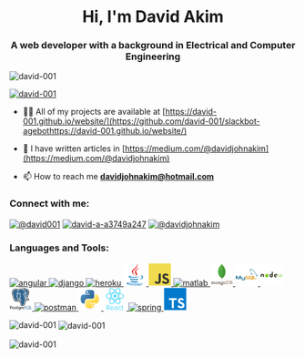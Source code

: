 <!--<h1 align="center">Hi 👋, I'm David Akim</h1>-->
<h1 align="center">Hi, I'm David Akim</h1>

<h3 align="center">A web developer with a background in Electrical and Computer Engineering</h3>

<p align="left"> <img src="https://komarev.com/ghpvc/?username=david-001&label=Profile%20views&color=0e75b6&style=flat" alt="david-001" /> </p>

<p align="left"> <a href="https://github.com/ryo-ma/github-profile-trophy"><img src="https://github-profile-trophy.vercel.app/?username=david-001" alt="david-001" /></a> </p>

<!-- 🔭 I’m currently working on [bitcoin](https://github.com/david-001/slackbot-agebot)

- 🌱 I’m currently learning **react**

- 👯 I’m looking to collaborate on [book app](https://github.com/david-001/slackbot-agebot)

- 🤝 I’m looking for help with [ecommerce](https://github.com/david-001/slackbot-agebot)

- 💬 Ask me about **react**

- 📄 Know about my experiences [https://github.com/david-001/slackbot-agebot](https://github.com/david-001/slackbot-agebot)

-->

- 👨‍💻 All of my projects are available at [https://david-001.github.io/website/](https://github.com/david-001/slackbot-agebothttps://david-001.github.io/website/)

- 📝 I have written articles in [https://medium.com/@davidjohnakim](https://medium.com/@davidjohnakim)

- 📫 How to reach me **davidjohnakim@hotmail.com**


<h3 align="left">Connect with me:</h3>
<p align="left">
<a href="https://dev.to/@david001" target="blank"><img align="center" src="https://raw.githubusercontent.com/rahuldkjain/github-profile-readme-generator/master/src/images/icons/Social/devto.svg" alt="@david001" height="30" width="40" /></a>
<a href="https://linkedin.com/in/david-a-a3749a247" target="blank"><img align="center" src="https://raw.githubusercontent.com/rahuldkjain/github-profile-readme-generator/master/src/images/icons/Social/linked-in-alt.svg" alt="david-a-a3749a247" height="30" width="40" /></a>
<a href="https://medium.com/@davidjohnakim" target="blank"><img align="center" src="https://raw.githubusercontent.com/rahuldkjain/github-profile-readme-generator/master/src/images/icons/Social/medium.svg" alt="@davidjohnakim" height="30" width="40" /></a>
</p>

<h3 align="left">Languages and Tools:</h3>
<p align="left"> <a href="https://angular.io" target="_blank" rel="noreferrer"> <img src="https://angular.io/assets/images/logos/angular/angular.svg" alt="angular" width="40" height="40"/> </a> <a href="https://www.djangoproject.com/" target="_blank" rel="noreferrer"> <img src="https://cdn.worldvectorlogo.com/logos/django.svg" alt="django" width="40" height="40"/> </a> <a href="https://heroku.com" target="_blank" rel="noreferrer"> <img src="https://www.vectorlogo.zone/logos/heroku/heroku-icon.svg" alt="heroku" width="40" height="40"/> </a> <a href="https://www.java.com" target="_blank" rel="noreferrer"> <img src="https://raw.githubusercontent.com/devicons/devicon/master/icons/java/java-original.svg" alt="java" width="40" height="40"/> </a> <a href="https://developer.mozilla.org/en-US/docs/Web/JavaScript" target="_blank" rel="noreferrer"> <img src="https://raw.githubusercontent.com/devicons/devicon/master/icons/javascript/javascript-original.svg" alt="javascript" width="40" height="40"/> </a> <a href="https://www.mathworks.com/" target="_blank" rel="noreferrer"> <img src="https://upload.wikimedia.org/wikipedia/commons/2/21/Matlab_Logo.png" alt="matlab" width="40" height="40"/> </a> <a href="https://www.mongodb.com/" target="_blank" rel="noreferrer"> <img src="https://raw.githubusercontent.com/devicons/devicon/master/icons/mongodb/mongodb-original-wordmark.svg" alt="mongodb" width="40" height="40"/> </a> <a href="https://www.mysql.com/" target="_blank" rel="noreferrer"> <img src="https://raw.githubusercontent.com/devicons/devicon/master/icons/mysql/mysql-original-wordmark.svg" alt="mysql" width="40" height="40"/> </a> <a href="https://nodejs.org" target="_blank" rel="noreferrer"> <img src="https://raw.githubusercontent.com/devicons/devicon/master/icons/nodejs/nodejs-original-wordmark.svg" alt="nodejs" width="40" height="40"/> </a> <a href="https://www.postgresql.org" target="_blank" rel="noreferrer"> <img src="https://raw.githubusercontent.com/devicons/devicon/master/icons/postgresql/postgresql-original-wordmark.svg" alt="postgresql" width="40" height="40"/> </a> <a href="https://postman.com" target="_blank" rel="noreferrer"> <img src="https://www.vectorlogo.zone/logos/getpostman/getpostman-icon.svg" alt="postman" width="40" height="40"/> </a> <a href="https://www.python.org" target="_blank" rel="noreferrer"> <img src="https://raw.githubusercontent.com/devicons/devicon/master/icons/python/python-original.svg" alt="python" width="40" height="40"/> </a> <a href="https://reactjs.org/" target="_blank" rel="noreferrer"> <img src="https://raw.githubusercontent.com/devicons/devicon/master/icons/react/react-original-wordmark.svg" alt="react" width="40" height="40"/> </a> <a href="https://spring.io/" target="_blank" rel="noreferrer"> <img src="https://www.vectorlogo.zone/logos/springio/springio-icon.svg" alt="spring" width="40" height="40"/> </a> <a href="https://www.typescriptlang.org/" target="_blank" rel="noreferrer"> <img src="https://raw.githubusercontent.com/devicons/devicon/master/icons/typescript/typescript-original.svg" alt="typescript" width="40" height="40"/> </a> </p>

<p><img align="left" src="https://github-readme-stats.vercel.app/api/top-langs?username=david-001&show_icons=true&locale=en&layout=compact" alt="david-001" /></p>

<p>&nbsp;<img align="center" src="https://github-readme-stats.vercel.app/api?username=david-001&show_icons=true&locale=en" alt="david-001" /></p>

<p><img align="center" src="https://github-readme-streak-stats.herokuapp.com/?user=david-001&" alt="david-001" /></p>


